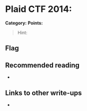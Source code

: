# Plaid CTF 2014: 

**Category:** <cat>
**Points:** <n points>

> <flavor text goes here>
>
> Hint: <any hints go here>

## Flag


## Recommended reading
* <NONE>

## Links to other write-ups
* <NONE>
